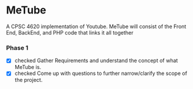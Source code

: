 # MeTube
A CPSC 4620 implementation of Youtube. MeTube will consist of the Front End, BackEnd, and PHP code that links it all together




### Phase 1
* [x] checked Gather Requirements and understand the concept of what MeTube is.
* [x] checked Come up with questions to further narrow/clarify the scope of the project.
